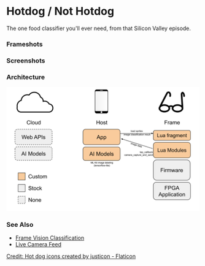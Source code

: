 # Hotdog / Not Hotdog

The one food classifier you'll ever need, from that Silicon Valley episode.

### Frameshots

### Screenshots

### Architecture
![Architecture](docs/Frame%20App%20Architecture%20-%20Hotdog.svg)

### See Also
- [Frame Vision Classification](https://github.com/CitizenOneX/frame_vision_classification)
- [Live Camera Feed](https://github.com/CitizenOneX/live_camera_feed)

[Credit: Hot dog icons created by justicon - Flaticon](https://www.flaticon.com/free-icons/hot-dog)
